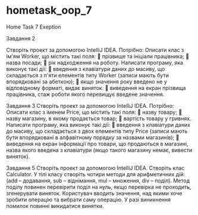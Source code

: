 # hometask_oop_7
Home Task 7 Exeption


Завдання 2 

Створіть проект за допомогою IntelliJ IDEA. Потрібно: Описати клас з ім'ям Worker, що містить такі поля:
  прізвище та ініціали працівника;
  назва посади;
  рік надходження на роботу.
Написати програму, яка виконує такі дії:
  введення з клавіатури даних до масиву, що складається з п'яти елементів типу Worker (записи мають бути впорядковані за абеткою);
  якщо значення року введено не у відповідному форматі, видає виняток.
  виведення на екран прізвища працівника, стаж роботи якого перевищує введене значення.

Завдання 3 
Створіть проект за допомогою IntelliJ IDEA. Потрібно: Описати клас з іменем Price, що містить такі поля:
  назву товару;
  назву магазину, в якому продається товар;
  вартість товару у гривнях.
 Написати програму, яка виконує такі дії:
  введення з клавіатури даних до масиву, що складається з двох елементів типу Price 
    (записи мають бути впорядковані в алфавітному порядку за назвами магазинів);
  виведення на екран інформації про товари, що продаються в магазині, назва якого введена з клавіатури 
    (якщо такого магазину немає, вивести виняток).


Завдання 5
Створіть проект за допомогою IntelliJ IDEA. Створіть клас Calculator. 
У тілі класу створіть чотири методи для арифметичних дій: (add – додавання, sub – віднімання, mul – множення, div – поділ). 
Метод поділу повинен перевірити поділ на нуль, якщо перевірка не проходить, згенерувати виняток. Користувач вводить значення, 
над якими хоче зробити операцію та вибрати саму операцію. 
У разі виникнення помилок повинні викидатися винятки.
